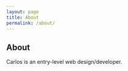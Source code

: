 ```yaml
---
layout: page
title: About
permalink: /about/
---
```


## About

Carlos is an entry-level web design/developer.
